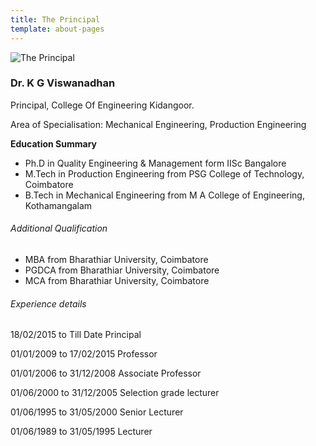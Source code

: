 ```yaml
---
title: The Principal
template: about-pages
---
```

![The Principal](/images/princi002.jpg)
### Dr. K G Viswanadhan

Principal, College Of Engineering Kidangoor.

Area of Specialisation: Mechanical Engineering, Production Engineering

**Education Summary**

* Ph.D in Quality Engineering & Management form IISc Bangalore
* M.Tech in Production Engineering from PSG College of Technology, Coimbatore
* B.Tech in Mechanical Engineering from M A College of Engineering, Kothamangalam

###### Additional Qualification

* MBA from Bharathiar University, Coimbatore
* PGDCA from Bharathiar University, Coimbatore
* MCA from Bharathiar University, Coimbatore

###### Experience details

18/02/2015 to Till Date Principal

01/01/2009 to 17/02/2015 Professor

01/01/2006 to 31/12/2008 Associate Professor

01/06/2000 to 31/12/2005 Selection grade lecturer

01/06/1995 to 31/05/2000 Senior Lecturer

01/06/1989 to 31/05/1995 Lecturer
